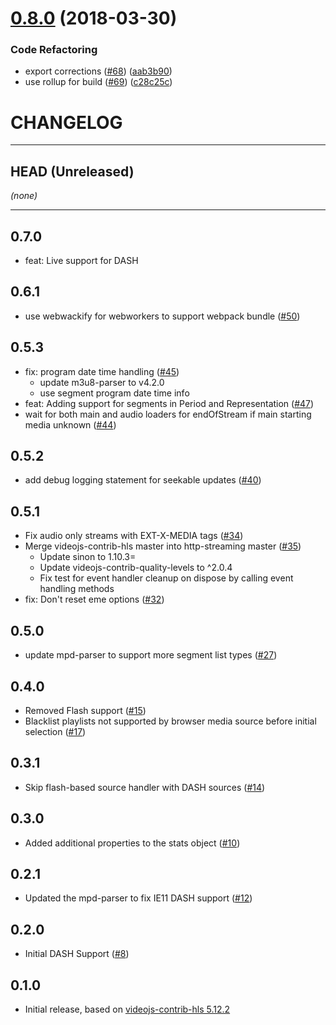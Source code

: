 <a name="0.8.0"></a>
# [0.8.0](https://github.com/videojs/http-streaming/compare/v0.7.2...v0.8.0) (2018-03-30)

### Code Refactoring

* export corrections ([#68](https://github.com/videojs/http-streaming/issues/68)) ([aab3b90](https://github.com/videojs/http-streaming/commit/aab3b90))
* use rollup for build ([#69](https://github.com/videojs/http-streaming/issues/69)) ([c28c25c](https://github.com/videojs/http-streaming/commit/c28c25c))

CHANGELOG
=========

--------------------
## HEAD (Unreleased)
_(none)_

--------------------
## 0.7.0
* feat: Live support for DASH

## 0.6.1
* use webwackify for webworkers to support webpack bundle ([#50](https://github.com/videojs/http-streaming/pull/45))

## 0.5.3
* fix: program date time handling ([#45](https://github.com/videojs/http-streaming/pull/45))
  * update m3u8-parser to v4.2.0
  * use segment program date time info
* feat: Adding support for segments in Period and Representation ([#47](https://github.com/videojs/http-streaming/pull/47))
* wait for both main and audio loaders for endOfStream if main starting media unknown ([#44](https://github.com/videojs/http-streaming/pull/44))

## 0.5.2
* add debug logging statement for seekable updates ([#40](https://github.com/videojs/http-streaming/pull/40))

## 0.5.1
* Fix audio only streams with EXT-X-MEDIA tags ([#34](https://github.com/videojs/http-streaming/pull/34))
* Merge videojs-contrib-hls master into http-streaming master ([#35](https://github.com/videojs/http-streaming/pull/35))
  * Update sinon to 1.10.3=
  * Update videojs-contrib-quality-levels to ^2.0.4
  * Fix test for event handler cleanup on dispose by calling event handling methods
* fix: Don't reset eme options ([#32](https://github.com/videojs/http-streaming/pull/32))

## 0.5.0
* update mpd-parser to support more segment list types ([#27](https://github.com/videojs/http-streaming/issues/27))

## 0.4.0
* Removed Flash support ([#15](https://github.com/videojs/http-streaming/issues/15))
* Blacklist playlists not supported by browser media source before initial selection ([#17](https://github.com/videojs/http-streaming/issues/17))

## 0.3.1
* Skip flash-based source handler with DASH sources ([#14](https://github.com/videojs/http-streaming/issues/14))

## 0.3.0
* Added additional properties to the stats object ([#10](https://github.com/videojs/http-streaming/issues/10))

## 0.2.1
* Updated the mpd-parser to fix IE11 DASH support ([#12](https://github.com/videojs/http-streaming/issues/12))

## 0.2.0
* Initial DASH Support ([#8](https://github.com/videojs/http-streaming/issues/8))

## 0.1.0
* Initial release, based on [videojs-contrib-hls 5.12.2](https://github.com/videojs/videojs-contrib-hls)

